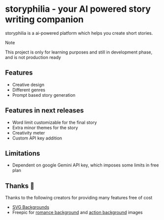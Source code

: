 # storyphilia - your AI powered story writing companion

storyphilia is a ai-powered platform which helps you create short stories.

> [!NOTE]
> This project is only for learning purposes and still in development phase, and is not production ready

## Features

- Creative design
- Different genres
- Prompt based story generation

## Features in next releases

- Word limit customizable for the final story
- Extra minor themes for the story
- Creativity meter
- Custom API key addition

## Limitations

- Dependent on google Gemini API key, which imposes some limits in free plan

## Thanks 💙

Thanks to the following creators for providing many features free of cost

- [SVG Backgrounds](https://www.svgbackgrounds.com/elements/custom-css-cursors/)
- Freepic for [romance background](https://www.freepik.com/free-vector/cute-small-love-heart-pattern-wallpaper-textile-fabric-print_135390349.htm#query=love%20pattern&position=1&from_view=keyword&track=ais_hybrid&uuid=ba18dc0b-fae2-4ac4-8622-7e971717583a) and [action background](https://www.freepik.com/free-vector/seamless-pattern-background-with-comic-book-speech-bubbles-vector-illustration_10703304.htm#fromView=search&page=1&position=1&uuid=228c6e6b-6608-4f5f-b477-f8aed6617efa) images
